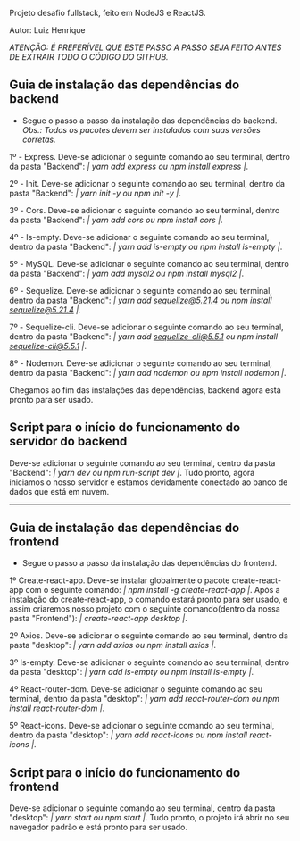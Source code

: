 Projeto desafio fullstack, feito em NodeJS e ReactJS.

Autor: Luiz Henrique

*ATENÇÃO: É PREFERÍVEL QUE ESTE PASSO A PASSO SEJA FEITO ANTES DE EXTRAIR TODO O CÓDIGO DO GITHUB.*

## Guia de instalação das dependências do backend

- Segue o passo a passo da instalação das dependências do backend. *Obs.: Todos os pacotes devem ser instalados com suas versões corretas.*

1º - Express. Deve-se adicionar o seguinte comando ao seu terminal, dentro da pasta "Backend": *| yarn add express ou npm install express |*.

2º - Init. Deve-se adicionar o seguinte comando ao seu terminal, dentro da pasta "Backend": *| yarn init -y ou npm init -y |*.

3º - Cors. Deve-se adicionar o seguinte comando ao seu terminal, dentro da pasta "Backend": *| yarn add cors ou npm install cors |*.

4º - Is-empty. Deve-se adicionar o seguinte comando ao seu terminal, dentro da pasta "Backend": *| yarn add is-empty ou npm install is-empty |*.

5º - MySQL. Deve-se adicionar o seguinte comando ao seu terminal, dentro da pasta "Backend": *| yarn add mysql2 ou npm install mysql2 |*.

6º - Sequelize. Deve-se adicionar o seguinte comando ao seu terminal, dentro da pasta "Backend": *| yarn add sequelize@5.21.4 ou npm install sequelize@5.21.4 |*.

7º - Sequelize-cli. Deve-se adicionar o seguinte comando ao seu terminal, dentro da pasta "Backend": *| yarn add sequelize-cli@5.5.1 ou npm install sequelize-cli@5.5.1 |*.

8º - Nodemon. Deve-se adicionar o seguinte comando ao seu terminal, dentro da pasta "Backend": *| yarn add nodemon ou npm install nodemon |*.

Chegamos ao fim das instalações das dependências, backend agora está pronto para ser usado.

## Script para o início do funcionamento do servidor do backend

Deve-se adicionar o seguinte comando ao seu terminal, dentro da pasta "Backend": *| yarn dev ou npm run-script dev |*. Tudo pronto, agora iniciamos o nosso servidor e estamos devidamente conectado ao banco de dados que está em nuvem.

-----------------------------------------------------------------------------------------------------------------------------------------

## Guia de instalação das dependências do frontend

- Segue o passo a passo da instalação das dependências do frontend. 

1º Create-react-app. Deve-se instalar globalmente o pacote create-react-app com o seguinte comando: *| npm install -g create-react-app |*.
Após a instalação do create-react-app, o comando estará pronto para ser usado, e assim criaremos nosso projeto com o seguinte comando(dentro da nossa pasta "Frontend"): *| create-react-app desktop |*.

2º Axios. Deve-se adicionar o seguinte comando ao seu terminal, dentro da pasta "desktop": *| yarn add axios ou npm install axios |*.

3º Is-empty. Deve-se adicionar o seguinte comando ao seu terminal, dentro da pasta "desktop": *| yarn add is-empty ou npm install is-empty |*.

4º React-router-dom. Deve-se adicionar o seguinte comando ao seu terminal, dentro da pasta "desktop": *| yarn add react-router-dom ou npm install react-router-dom |*.

5º React-icons. Deve-se adicionar o seguinte comando ao seu terminal, dentro da pasta "desktop": *| yarn add react-icons ou npm install react-icons |*.

## Script para o início do funcionamento do frontend

Deve-se adicionar o seguinte comando ao seu terminal, dentro da pasta "desktop": *| yarn start ou npm start |*. Tudo pronto, o projeto irá abrir no seu navegador padrão e está pronto para ser usado.
